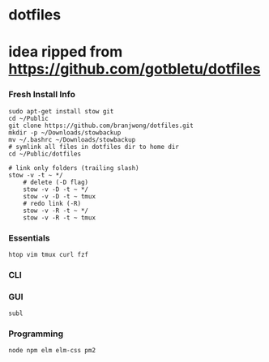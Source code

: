# dotfiles
# idea ripped from https://github.com/gotbletu/dotfiles

### Fresh Install Info
    sudo apt-get install stow git 
    cd ~/Public
    git clone https://github.com/branjwong/dotfiles.git
    mkdir -p ~/Downloads/stowbackup
    mv ~/.bashrc ~/Downloads/stowbackup
    # symlink all files in dotfiles dir to home dir
    cd ~/Public/dotfiles
    
    # link only folders (trailing slash)
    stow -v -t ~ */
        # delete (-D flag)
        stow -v -D -t ~ */
        stow -v -D -t ~ tmux
        # redo link (-R)
        stow -v -R -t ~ */
        stow -v -R -t ~ tmux

    
### Essentials
    htop vim tmux curl fzf

### CLI
       
### GUI
    subl 

### Programming
    node npm elm elm-css pm2
